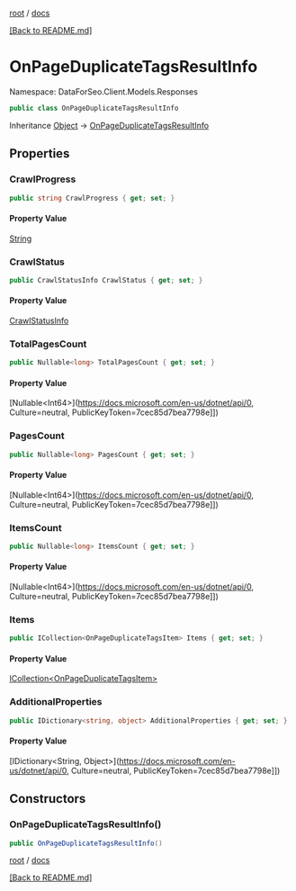 [root](./../ "root") / [docs](./ "docs")

[[Back to README.md]](./../README.md "[Back to README.md]")

# OnPageDuplicateTagsResultInfo

Namespace: DataForSeo.Client.Models.Responses

```csharp
public class OnPageDuplicateTagsResultInfo
```

Inheritance [Object](https://docs.microsoft.com/en-us/dotnet/api/Object) → [OnPageDuplicateTagsResultInfo](./OnPageDuplicateTagsResultInfo.md)

## Properties

### **CrawlProgress**

```csharp
public string CrawlProgress { get; set; }
```

#### Property Value

[String](https://docs.microsoft.com/en-us/dotnet/api/String)<br>

### **CrawlStatus**

```csharp
public CrawlStatusInfo CrawlStatus { get; set; }
```

#### Property Value

[CrawlStatusInfo](./CrawlStatusInfo.md)<br>

### **TotalPagesCount**

```csharp
public Nullable<long> TotalPagesCount { get; set; }
```

#### Property Value

[Nullable&lt;Int64&gt;](https://docs.microsoft.com/en-us/dotnet/api/0, Culture=neutral, PublicKeyToken=7cec85d7bea7798e]])<br>

### **PagesCount**

```csharp
public Nullable<long> PagesCount { get; set; }
```

#### Property Value

[Nullable&lt;Int64&gt;](https://docs.microsoft.com/en-us/dotnet/api/0, Culture=neutral, PublicKeyToken=7cec85d7bea7798e]])<br>

### **ItemsCount**

```csharp
public Nullable<long> ItemsCount { get; set; }
```

#### Property Value

[Nullable&lt;Int64&gt;](https://docs.microsoft.com/en-us/dotnet/api/0, Culture=neutral, PublicKeyToken=7cec85d7bea7798e]])<br>

### **Items**

```csharp
public ICollection<OnPageDuplicateTagsItem> Items { get; set; }
```

#### Property Value

[ICollection&lt;OnPageDuplicateTagsItem&gt;](./OnPageDuplicateTagsItem.md)<br>

### **AdditionalProperties**

```csharp
public IDictionary<string, object> AdditionalProperties { get; set; }
```

#### Property Value

[IDictionary&lt;String, Object&gt;](https://docs.microsoft.com/en-us/dotnet/api/0, Culture=neutral, PublicKeyToken=7cec85d7bea7798e]])<br>

## Constructors

### **OnPageDuplicateTagsResultInfo()**

```csharp
public OnPageDuplicateTagsResultInfo()
```

[root](./../ "root") / [docs](./ "docs")

[[Back to README.md]](./../README.md "[Back to README.md]")